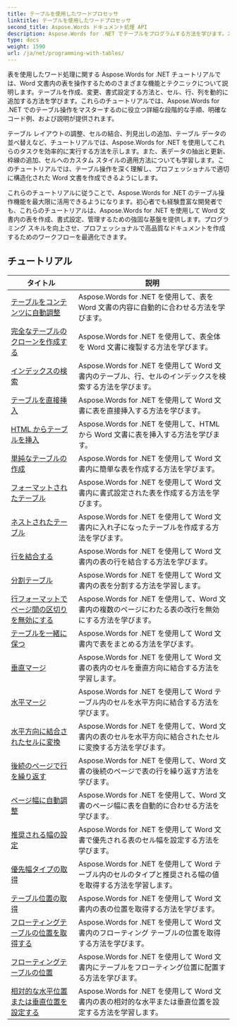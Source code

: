 ```yaml
---
title: テーブルを使用したワードプロセッサ
linktitle: テーブルを使用したワードプロセッサ
second_title: Aspose.Words ドキュメント処理 API
description: Aspose.Words for .NET でテーブルをプログラムする方法を学びます。ステップバイステップのチュートリアルと C# コード例を使用して、Word 文書内の表を作成、操作、書式設定する方法を学びます。
type: docs
weight: 1590
url: /ja/net/programming-with-tables/
---
```

表を使用したワード処理に関する Aspose.Words for .NET チュートリアルでは、Word 文書内の表を操作するためのさまざまな機能とテクニックについて説明します。テーブルを作成、変更、書式設定する方法と、セル、行、列を動的に追加する方法を学びます。これらのチュートリアルでは、Aspose.Words for .NET でのテーブル操作をマスターするのに役立つ詳細な段階的な手順、明確なコード例、および説明が提供されます。

テーブル レイアウトの調整、セルの結合、列見出しの追加、テーブル データの並べ替えなど、チュートリアルでは、Aspose.Words for .NET を使用してこれらのタスクを効率的に実行する方法を示します。また、表データの抽出と更新、枠線の追加、セルへのカスタム スタイルの適用方法についても学習します。このチュートリアルでは、テーブル操作を深く理解し、プロフェッショナルで適切に構造化された Word 文書を作成できるようにします。

これらのチュートリアルに従うことで、Aspose.Words for .NET のテーブル操作機能を最大限に活用できるようになります。初心者でも経験豊富な開発者でも、これらのチュートリアルは、Aspose.Words for .NET を使用して Word 文書内の表を作成、書式設定、管理するための強固な基盤を提供します。プログラミング スキルを向上させ、プロフェッショナルで高品質なドキュメントを作成するためのワークフローを最適化できます。

 ## チュートリアル
| タイトル | 説明 |
| --- | --- |
| [テーブルをコンテンツに自動調整](./auto-fit-table-to-contents/) | Aspose.Words for .NET を使用して、表を Word 文書の内容に自動的に合わせる方法を学びます。 |
| [完全なテーブルのクローンを作成する](./clone-complete-table/) | Aspose.Words for .NET を使用して、表全体を Word 文書に複製する方法を学びます。 |
| [インデックスの検索](./finding-index/) | Aspose.Words for .NET を使用して Word 文書内のテーブル、行、セルのインデックスを検索する方法を学びます。 |
| [テーブルを直接挿入](./insert-table-directly/) | Aspose.Words for .NET を使用して Word 文書に表を直接挿入する方法を学びます。 |
| [HTML からテーブルを挿入](./insert-table-from-html/) | Aspose.Words for .NET を使用して、HTML から Word 文書に表を挿入する方法を学びます。 |
| [単純なテーブルの作成](./create-simple-table/) | Aspose.Words for .NET を使用して Word 文書内に簡単な表を作成する方法を学びます。 |
| [フォーマットされたテーブル](./formatted-table/) | Aspose.Words for .NET を使用して Word 文書内に書式設定された表を作成する方法を学びます。 |
| [ネストされたテーブル](./nested-table/) | Aspose.Words for .NET を使用して Word 文書内に入れ子になったテーブルを作成する方法を学びます。 |
| [行を結合する](./combine-rows/) | Aspose.Words for .NET を使用して Word 文書内の表の行を結合する方法を学びます。 |
| [分割テーブル](./split-table/) | Aspose.Words for .NET を使用して Word 文書内の表を分割する方法を学習します。 |
| [行フォーマットでページ間の区切りを無効にする](./row-format-disable-break-across-pages/) | Aspose.Words for .NET を使用して、Word 文書内の複数のページにわたる表の改行を無効にする方法を学びます。 |
| [テーブルを一緒に保つ](./keep-table-together/) | Aspose.Words for .NET を使用して Word 文書内で表をまとめる方法を学びます。 |
| [垂直マージ](./vertical-merge/) | Aspose.Words for .NET を使用して Word 文書の表内のセルを垂直方向に結合する方法を学習します。 |
| [水平マージ](./horizontal-merge/) | Aspose.Words for .NET を使用して Word テーブル内のセルを水平方向に結合する方法を学びます。 |
| [水平方向に結合されたセルに変換](./convert-to-horizontally-merged-cells/) | Aspose.Words for .NET を使用して、Word 文書内の表のセルを水平方向に結合されたセルに変換する方法を学びます。 |
| [後続のページで行を繰り返す](./repeat-rows-on-subsequent-pages/) | Aspose.Words for .NET を使用して、Word 文書の後続のページで表の行を繰り返す方法を学びます。 |
| [ページ幅に自動調整](./auto-fit-to-page-width/) | Aspose.Words for .NET を使用して、Word 文書のページ幅に表を自動的に合わせる方法を学びます。 |
| [推奨される幅の設定](./preferred-width-settings/) | Aspose.Words for .NET を使用して Word 文書で優先される表のセル幅を設定する方法を学びます。 |
| [優先幅タイプの取得](./retrieve-preferred-width-type/) | Aspose.Words for .NET を使用して Word テーブル内のセルのタイプと推奨される幅の値を取得する方法を学習します。 |
| [テーブル位置の取得](./get-table-position/) | Aspose.Words for .NET を使用して Word 文書内の表の位置を取得する方法を学びます。 |
| [フローティングテーブルの位置を取得する](./get-floating-table-position/) | Aspose.Words for .NET を使用して Word 文書内のフローティング テーブルの位置を取得する方法を学びます。 |
| [フローティングテーブルの位置](./floating-table-position/) | Aspose.Words for .NET を使用して Word 文書内にテーブルをフローティング位置に配置する方法を学びます。 |
| [相対的な水平位置または垂直位置を設定する](./set-relative-horizontal-or-vertical-position/) | Aspose.Words for .NET を使用して Word 文書内の表の相対的な水平または垂直位置を設定する方法を学習します。 |